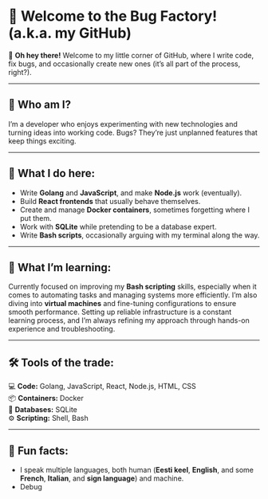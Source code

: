 # 🐛 Welcome to the Bug Factory! (a.k.a. my GitHub)

👋 **Oh hey there!** Welcome to my little corner of GitHub, where I write code, fix bugs, and occasionally create new ones (it’s all part of the process, right?).

---

## 🌟 Who am I?  
I’m a developer who enjoys experimenting with new technologies and turning ideas into working code. Bugs? They’re just unplanned features that keep things exciting.

---

## 🚀 What I do here:  
- Write **Golang** and **JavaScript**, and make **Node.js** work (eventually).  
- Build **React frontends** that usually behave themselves.  
- Create and manage **Docker containers**, sometimes forgetting where I put them.  
- Work with **SQLite** while pretending to be a database expert.  
- Write **Bash scripts**, occasionally arguing with my terminal along the way.  

---

## 🌱 What I’m learning:  
Currently focused on improving my **Bash scripting** skills, especially when it comes to automating tasks and managing systems more efficiently. I’m also diving into **virtual machines** and fine-tuning configurations to ensure smooth performance. Setting up reliable infrastructure is a constant learning process, and I’m always refining my approach through hands-on experience and troubleshooting.  

---

## 🛠️ Tools of the trade:  
💻 **Code:** Golang, JavaScript, React, Node.js, HTML, CSS  
📦 **Containers:** Docker  
📂 **Databases:** SQLite  
⚙️ **Scripting:** Shell, Bash  

---

## 🤹 Fun facts:  
- I speak multiple languages, both human (**Eesti keel**, **English**, and some **French**, **Italian**, and **sign language**) and machine.  
- Debug
